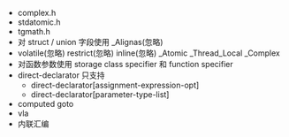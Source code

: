 * complex.h
* stdatomic.h
* tgmath.h
* 对 struct / union 字段使用 _Alignas(忽略)
* volatile(忽略) restrict(忽略) inline(忽略) _Atomic _Thread_Local _Complex
* 对函数参数使用 storage class specifier 和 function specifier
* direct-declarator 只支持
  * direct-declarator[assignment-expression-opt]
  * direct-declarator[parameter-type-list]
* computed goto
* vla
* 内联汇编
